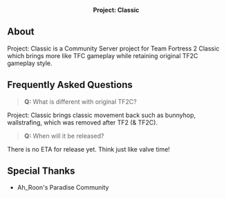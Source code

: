 <p align="center"><b>
Project: Classic
</b></p>

## About

Project: Classic is a Community Server project for Team Fortress 2 Classic which brings more like TFC gameplay while retaining original TF2C gameplay style.

## Frequently Asked Questions

> **Q:** What is different with original TF2C?

Project: Classic brings classic movement back such as bunnyhop, wallstrafing, which was removed after TF2 (& TF2C).

> **Q:** When will it be released?

There is no ETA for release yet. Think just like valve time!

## Special Thanks
* Ah_Roon's Paradise Community
